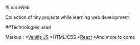 #LearnWeb

Collection of tiny projects while learning web development

##Technologies used

Markup : *[Vanilla JS](https://www.javascript.com/)
*HTML/CSS
*[React](https://reactjs.org/)
*And more to come
